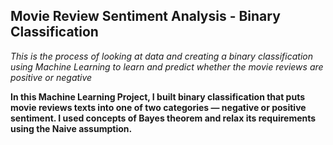 ## Movie Review Sentiment Analysis - Binary Classification

*This is the process of looking at data and creating a binary classification using Machine Learning to learn and predict whether the movie reviews are positive or negative*

**In this Machine Learning Project, I built binary classification that puts movie reviews texts into one of two categories — negative or positive sentiment. I used concepts of Bayes theorem and relax its requirements using the Naive assumption.**

